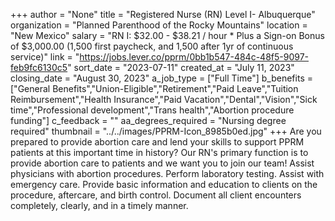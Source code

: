 +++
author = "None"
title = "Registered Nurse (RN) Level I- Albuquerque"
organization = "Planned Parenthood of the Rocky Mountains"
location = "New Mexico"
salary = "RN I: $32.00 - $38.21 / hour * Plus a Sign-on Bonus of $3,000.00 (1,500 first paycheck, and 1,500 after 1yr of continuous service)"
link = "https://jobs.lever.co/pprm/0bb1b547-484c-48f5-9097-feb9fc6130c5"
sort_date = "2023-07-11"
created_at = "July 11, 2023"
closing_date = "August 30, 2023"
a_job_type = ["Full Time"]
b_benefits = ["General Benefits","Union-Eligible","Retirement","Paid Leave","Tuition Reimbursement","Health Insurance","Paid Vacation","Dental","Vision","Sick time","Professional development","Trans health","Abortion procedure funding"]
c_feedback = ""
aa_degrees_required = "Nursing degree required"
thumbnail = "../../images/PPRM-Icon_8985b0ed.jpg"
+++
Are you prepared to provide abortion care and lend your skills to support PPRM patients at this important time in history? Our RN's primary function is to provide abortion care to patients and we want you to join our team! Assist physicians with abortion procedures. Perform laboratory testing. Assist with emergency care. Provide basic information and education to clients on the procedure, aftercare, and birth control. Document all client encounters completely, clearly, and in a timely manner.